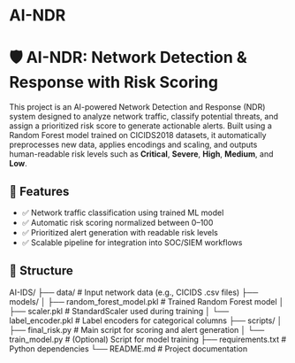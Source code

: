 # AI-NDR
# 🛡️ AI-NDR: Network Detection & Response with Risk Scoring

This project is an AI-powered Network Detection and Response (NDR) system designed to analyze network traffic, classify potential threats, and assign a prioritized risk score to generate actionable alerts. Built using a Random Forest model trained on CICIDS2018 datasets, it automatically preprocesses new data, applies encodings and scaling, and outputs human-readable risk levels such as **Critical**, **Severe**, **High**, **Medium**, and **Low**.

## 🚀 Features

- ✅ Network traffic classification using trained ML model
- ✅ Automatic risk scoring normalized between 0–100
- ✅ Prioritized alert generation with readable risk levels
- ✅ Scalable pipeline for integration into SOC/SIEM workflows

## 📁 Structure

AI-IDS/
├── data/ # Input network data (e.g., CICIDS .csv files)
├── models/
│ ├── random_forest_model.pkl # Trained Random Forest model
│ ├── scaler.pkl # StandardScaler used during training
│ └── label_encoder.pkl # Label encoders for categorical columns
├── scripts/
│ ├── final_risk.py # Main script for scoring and alert generation
│ └── train_model.py # (Optional) Script for model training
├── requirements.txt # Python dependencies
└── README.md # Project documentation
